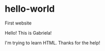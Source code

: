 # hello-world
First website

Hello! This is Gabriela!

I'm trying to learn HTML. Thanks for the help!
